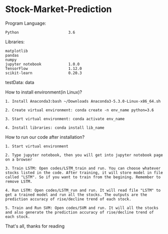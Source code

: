 # Stock-Market-Prediction

Program Language:

    Python                      3.6

Libraries:

    matplotlib
    pandas
    numpy
    jupyter notebook            1.0.0
    TensorFlow                  1.12.0
    scikit-learn                0.20.3

testData: data

How to install environment(in Linux)?

    1. Install Anaconda3:bash ~/Downloads Anaconda3-5.3.0-Linux-x86_64.sh

    2. Create virtual environment: conda create -n env_name python=3.6

    3. Start virtual environment: conda activate env_name

    4. Install libraries: conda install lib_name

How to run our code after installation?

    1. Start virtual environment

    2. Type jupyter notebook, then you will get into jupyter notebook page on a browser

    3. Train LSTM: Open codes/LSTM_train and run. You can choose whatever stocks listed in the code. After training, it will store model in file called "LSTM". So if you want to train from the begining. Remember to remove LSTM.

    4. Run LSTM: Open codes/LSTM_run and run. It will read file "LSTM" to get a trained model and run all the stocks. The outputs are the prediction accuracy of rise/decline trend of each stock.

    5. Train and Run SVM: Open codes/SVM and run. It will all the stocks and also generate the prediction accuracy of rise/decline trend of each stock.

That's all, thanks for reading

